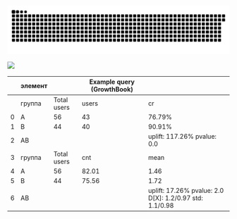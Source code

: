 <picture>
  <source media="(prefers-color-scheme: dark)" srcset="github-user-contribution.svg" />
  <source media="(prefers-color-scheme: light)" srcset="github-user-contribution.svg" />
  <img alt="github-snake" src="github-user-contribution.svg" />
</picture>

![](https://github-profile-summary-cards.vercel.app/api/cards/profile-details?username=Dezmound1&theme=solarized_dark)


| |элемент|<!-- -->|Example query (GrowthBook)|<!-- -->|
|-|-|-|-|-|
|    | группа   | Total users   | users   | cr                                                       |
|  0 | A        | 56            | 43      | 76.79%                                                   |
|  1 | B        | 44            | 40      | 90.91%                                                   |
|  2 | AB       |               |         | uplift: 117.26% pvalue: 0.0                             |
|  3 | группа   | Total users   | cnt     | mean                                                     |
|  4 | A        | 56            | 82.01   | 1.46                                                     |
|  5 | B        | 44            | 75.56   | 1.72                                                     |
|  6 | AB       |               |         | uplift: 17.26% pvalue: 2.0 D[X]: 1.2/0.97 std: 1.1/0.98 |
